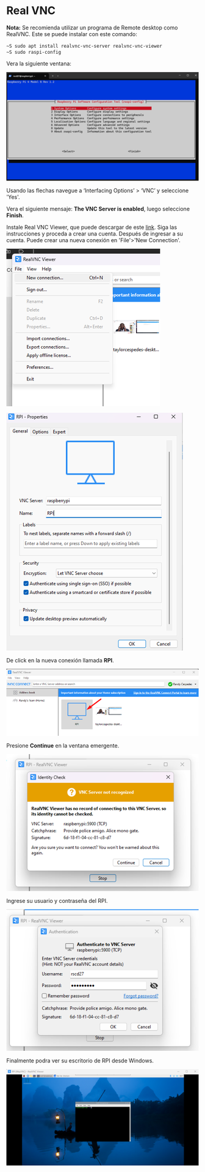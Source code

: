 # Real VNC

**Nota:** Se recomienda utilizar un programa de Remote desktop como RealVNC. Este se puede instalar con este comando:

```
~S sudo apt install realvnc-vnc-server realvnc-vnc-viewer
~S sudo raspi-config
```

Vera la siguiente ventana:

![raspi-config](./Documentos/imgs/raspi-config.png)

Usando las flechas navegue a  ‘Interfacing Options’ > ‘VNC’ y seleccione 'Yes'.

Vera el siguiente mensaje: **The VNC Server is enabled**, luego seleccione **Finish**.

Instale Real VNC Viewer, que puede descargar de este [link](https://www.realvnc.com/en/connect/download/viewer/windows/?lai_sr=0-4&lai_sl=l). Siga las instrucciones y proceda a crear una cuenta. Después de ingresar a su cuenta. Puede crear una nueva conexión en 'File'>'New Connection'.

![real-vnc](./Documentos/imgs/real-VNC.png)

![real-vnc-con](./Documentos/imgs/real-VNC-con.png)

De click en la nueva conexión llamada **RPI**.

![real-vnc-newalias](./Documentos/imgs/real-VNC-newalias.png)

Presione **Continue** en la ventana emergente.

![real-vnc-seguridad](./Documentos/imgs/real-VNC-seguridad.png)

Ingrese su usuario y contraseña del RPI.

![real-vnc-usuario](./Documentos/imgs/real-VNC-usuario.png)

Finalmente podra ver su escritorio de RPI desde Windows.

![real-vnc-RPI](./Documentos/imgs/real-VNC-RPI.png)